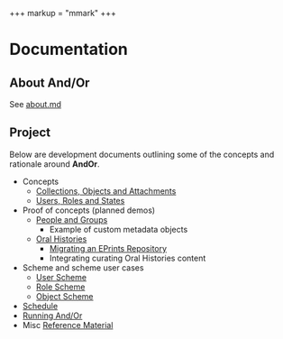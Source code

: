 +++
markup = "mmark"
+++


# Documentation

## About And/Or

See [about.md](about.html)

## Project

Below are development documents outlining some of the
concepts and rationale around **AndOr**.

+ Concepts 
    + [Collections, Objects and Attachments](Collections-Objects-Attachments.html)
    + [Users, Roles and States](Users-Roles-States.html)
+ Proof of concepts (planned demos)
    + [People and Groups](people-groups.html) 
        + Example of custom metadata objects
    + [Oral Histories](Oral-Histories-as-Proof-of-Concept.html)
        + [Migrating an EPrints Repository](migrating-eprints.html) 
        + Integrating curating Oral Histories content
+ Scheme and scheme user cases
    + [User Scheme](User-Scheme.html)
    + [Role Scheme](Role-Scheme.html)
    + [Object Scheme](Object-Scheme.html)
+ [Schedule](Schedule.html)
+ [Running And/Or](Running-AndOr.html)
+ Misc [Reference Material](Reference.html)


[^1]: GUI, Graphics user interface, in this case a web based user interface
